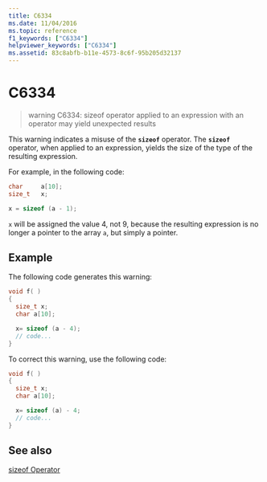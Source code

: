 ```yaml
---
title: C6334
ms.date: 11/04/2016
ms.topic: reference
f1_keywords: ["C6334"]
helpviewer_keywords: ["C6334"]
ms.assetid: 83c8abfb-b11e-4573-8c6f-95b205d32137
---
```

# C6334

> warning C6334: sizeof operator applied to an expression with an operator may yield unexpected results

This warning indicates a misuse of the **`sizeof`** operator. The **`sizeof`** operator, when applied to an expression, yields the size of the type of the resulting expression.

For example, in the following code:

```cpp
char     a[10];
size_t   x;

x = sizeof (a - 1);
```

 `x` will be assigned the value 4, not 9, because the resulting expression is no longer a pointer to the array `a`, but simply a pointer.

## Example

The following code generates this warning:

```cpp
void f( )
{
  size_t x;
  char a[10];

  x= sizeof (a - 4);
  // code...
}
```

To correct this warning, use the following code:

```cpp
void f( )
{
  size_t x;
  char a[10];

  x= sizeof (a) - 4;
  // code...
}
```

## See also

[sizeof Operator](../cpp/sizeof-operator.md)
